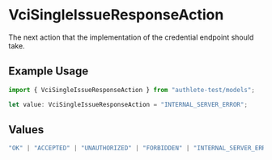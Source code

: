 # VciSingleIssueResponseAction

The next action that the implementation of the credential endpoint
should take.


## Example Usage

```typescript
import { VciSingleIssueResponseAction } from "authlete-test/models";

let value: VciSingleIssueResponseAction = "INTERNAL_SERVER_ERROR";
```

## Values

```typescript
"OK" | "ACCEPTED" | "UNAUTHORIZED" | "FORBIDDEN" | "INTERNAL_SERVER_ERROR" | "CALLER_ERROR"
```